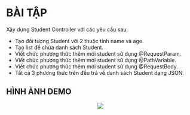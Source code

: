 # BÀI TẬP
Xây dựng Student Controller với các yêu cầu sau:
- Tạo đối tượng Student với 2 thuộc tính name và age.
- Tạo list để chứa danh sách Student.
- Viết chức phương thức thêm mới student sử dụng @RequestParam.
- Viết chức phương thức thêm mới student sử dụng @PathVariable.
- Viết chức phương thức thêm mới student sử dụng @RequestBody.
- Tất cả 3 phương thức trên đều trả về danh sách Student dạng JSON.

## HÌNH ẢNH DEMO
<p align="center">
<img src="https://media-exp1.licdn.com/dms/image/C5622AQHe83SLUTEAzA/feedshare-shrink_2048_1536/0/1658997592584?e=1661990400&v=beta&t=AJHxXmKRvPENEiMmgGjT1GOT0pjDmz-f_OKp8CPEZEc"></img>
</p>
